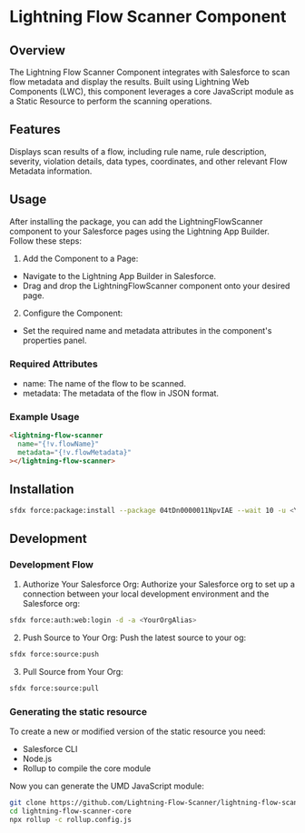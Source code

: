 # Lightning Flow Scanner Component

## Overview

The Lightning Flow Scanner Component integrates with Salesforce to scan flow metadata and display the results. Built using Lightning Web Components (LWC), this component leverages a core JavaScript module as a Static Resource to perform the scanning operations.

## Features

Displays scan results of a flow, including rule name, rule description, severity, violation details, data types, coordinates, and other relevant Flow Metadata information.

## Usage

After installing the package, you can add the LightningFlowScanner component to your Salesforce pages using the Lightning App Builder. Follow these steps:

1. Add the Component to a Page:

- Navigate to the Lightning App Builder in Salesforce.
- Drag and drop the LightningFlowScanner component onto your desired page.

2. Configure the Component:

- Set the required name and metadata attributes in the component's properties panel.

### Required Attributes

- name: The name of the flow to be scanned.
- metadata: The metadata of the flow in JSON format.

### Example Usage

```html
<lightning-flow-scanner
  name="{!v.flowName}"
  metadata="{!v.flowMetadata}"
></lightning-flow-scanner>
```

## Installation

```sh
sfdx force:package:install --package 04tDn0000011NpvIAE --wait 10 -u <YourOrg>
```

## Development

### Development Flow

1. Authorize Your Salesforce Org:
   Authorize your Salesforce org to set up a connection between your local development environment and the Salesforce org:

```sh
sfdx force:auth:web:login -d -a <YourOrgAlias>
```

2. Push Source to Your Org:
   Push the latest source to your og:

```sh
sfdx force:source:push
```

3. Pull Source from Your Org:

```sh
sfdx force:source:pull
```

### Generating the static resource

To create a new or modified version of the static resource you need:

- Salesforce CLI
- Node.js
- Rollup to compile the core module

Now you can generate the UMD JavaScript module:

```sh
git clone https://github.com/Lightning-Flow-Scanner/lightning-flow-scanner-core.git
cd lightning-flow-scanner-core
npx rollup -c rollup.config.js
```
